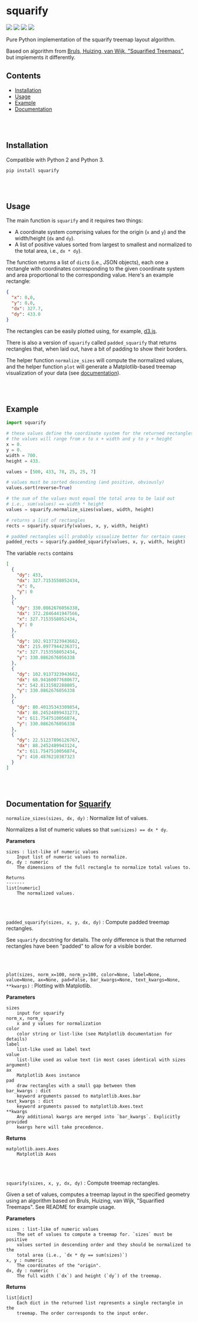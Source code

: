 # squarify

![](https://img.shields.io/pypi/v/squarify.svg?style=flat)
![](https://github.com/laserson/squarify/actions/workflows/python-package.yml/badge.svg)
![](https://img.shields.io/pypi/pyversions/squarify.svg?style=flat)
![](https://img.shields.io/pypi/l/squarify.svg?style=flat)

Pure Python implementation of the squarify treemap layout algorithm.

Based on algorithm from [Bruls, Huizing, van Wijk, "Squarified Treemaps"](https://doi.org/10.1007/978-3-7091-6783-0_4), but
implements it differently.

## Contents

- [Installation](#Installation)
- [Usage](#Usage)
- [Example](#Example)
- [Documentation](#Documentation-for-Squarify)

<br><br>

## Installation

Compatible with Python 2 and Python 3.

    pip install squarify

<br><br>

## Usage

The main function is `squarify` and it requires two things:

- A coordinate system comprising values for the origin (`x` and `y`) and the
  width/height (`dx` and `dy`).
- A list of positive values sorted from largest to smallest and normalized to
  the total area, i.e., `dx * dy`).

The function returns a list of `dict`s (i.e., JSON objects), each one a
rectangle with coordinates corresponding to the given coordinate system and area
proportional to the corresponding value. Here's an example rectangle:

```json
{
  "x": 0.0,
  "y": 0.0,
  "dx": 327.7,
  "dy": 433.0
}
```

The rectangles can be easily plotted using, for example,
[d3.js](http://d3js.org/).

There is also a version of `squarify` called `padded_squarify` that returns
rectangles that, when laid out, have a bit of padding to show their borders.

The helper function `normalize_sizes` will compute the normalized values, and
the helper function `plot` will generate a Matplotlib-based treemap
visualization of your data (see [documentation](#Documentation-for-Squarify)).

<br><br>

## Example

```python
import squarify

# these values define the coordinate system for the returned rectangles
# the values will range from x to x + width and y to y + height
x = 0.
y = 0.
width = 700.
height = 433.

values = [500, 433, 78, 25, 25, 7]

# values must be sorted descending (and positive, obviously)
values.sort(reverse=True)

# the sum of the values must equal the total area to be laid out
# i.e., sum(values) == width * height
values = squarify.normalize_sizes(values, width, height)

# returns a list of rectangles
rects = squarify.squarify(values, x, y, width, height)

# padded rectangles will probably visualize better for certain cases
padded_rects = squarify.padded_squarify(values, x, y, width, height)
```

The variable `rects` contains

```json
[
  {
    "dy": 433,
    "dx": 327.7153558052434,
    "x": 0,
    "y": 0
  },
  {
    "dy": 330.0862676056338,
    "dx": 372.2846441947566,
    "x": 327.7153558052434,
    "y": 0
  },
  {
    "dy": 102.9137323943662,
    "dx": 215.0977944236371,
    "x": 327.7153558052434,
    "y": 330.0862676056338
  },
  {
    "dy": 102.9137323943662,
    "dx": 68.94160077680677,
    "x": 542.8131502288805,
    "y": 330.0862676056338
  },
  {
    "dy": 80.40135343309854,
    "dx": 88.24524899431273,
    "x": 611.7547510056874,
    "y": 330.0862676056338
  },
  {
    "dy": 22.51237896126767,
    "dx": 88.2452489943124,
    "x": 611.7547510056874,
    "y": 410.4876210387323
  }
]
```

<br><br>

## Documentation for [Squarify](squarify/__init__.py)

`normalize_sizes(sizes, dx, dy)`
: Normalize list of values.

Normalizes a list of numeric values so that `sum(sizes) == dx * dy`.

**Parameters**

    sizes : list-like of numeric values
        Input list of numeric values to normalize.
    dx, dy : numeric
        The dimensions of the full rectangle to normalize total values to.

    Returns
    -------
    list[numeric]
        The normalized values.

<br><br>

`padded_squarify(sizes, x, y, dx, dy)`
: Compute padded treemap rectangles.

See `squarify` docstring for details. The only difference is that the
returned rectangles have been "padded" to allow for a visible border.

<br><br>

`plot(sizes, norm_x=100, norm_y=100, color=None, label=None, value=None, ax=None, pad=False, bar_kwargs=None, text_kwargs=None, **kwargs)`
: Plotting with Matplotlib.

**Parameters**

    sizes
        input for squarify
    norm_x, norm_y
        x and y values for normalization
    color
        color string or list-like (see Matplotlib documentation for details)
    label
        list-like used as label text
    value
        list-like used as value text (in most cases identical with sizes argument)
    ax
        Matplotlib Axes instance
    pad
        draw rectangles with a small gap between them
    bar_kwargs : dict
        keyword arguments passed to matplotlib.Axes.bar
    text_kwargs : dict
        keyword arguments passed to matplotlib.Axes.text
    **kwargs
        Any additional kwargs are merged into `bar_kwargs`. Explicitly provided
        kwargs here will take precedence.

**Returns**

    matplotlib.axes.Axes
        Matplotlib Axes

<br><br>

`squarify(sizes, x, y, dx, dy)`
: Compute treemap rectangles.

Given a set of values, computes a treemap layout in the specified geometry
using an algorithm based on Bruls, Huizing, van Wijk, "Squarified Treemaps".
See README for example usage.

**Parameters**

    sizes : list-like of numeric values
        The set of values to compute a treemap for. `sizes` must be positive
        values sorted in descending order and they should be normalized to the
        total area (i.e., `dx * dy == sum(sizes)`)
    x, y : numeric
        The coordinates of the "origin".
    dx, dy : numeric
        The full width (`dx`) and height (`dy`) of the treemap.

**Returns**

    list[dict]
        Each dict in the returned list represents a single rectangle in the
        treemap. The order corresponds to the input order.
